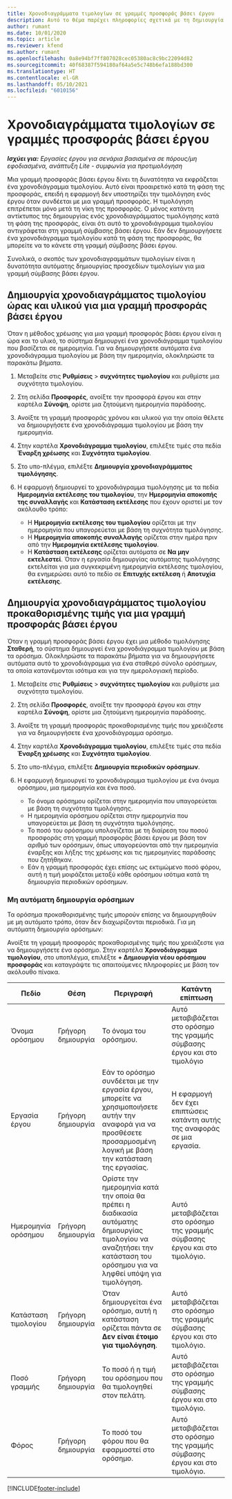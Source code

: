 ```yaml
---
title: Χρονοδιαγράμματα τιμολογίων σε γραμμές προσφοράς βάσει έργου
description: Αυτό το θέμα παρέχει πληροφορίες σχετικά με τη δημιουργία χρονοδιαγραμμάτων τιμολογίων και ορόσημων για γραμμές προσφοράς.
author: rumant
ms.date: 10/01/2020
ms.topic: article
ms.reviewer: kfend
ms.author: rumant
ms.openlocfilehash: 0a8e94bf7ff807028cec05380ac8c9bc22094d82
ms.sourcegitcommit: 40f68387f594180af64a5e5c748b6efa188bd300
ms.translationtype: HT
ms.contentlocale: el-GR
ms.lasthandoff: 05/10/2021
ms.locfileid: "6010156"
---
```

# <a name="invoice-schedules-on-project-based-quote-lines"></a>Χρονοδιαγράμματα τιμολογίων σε γραμμές προσφοράς βάσει έργου

_**Ισχύει για:** Εργασίες έργου για σενάρια βασισμένα σε πόρους/μη εφοδιασμένα, ανάπτυξη Lite - συμφωνία για προτιμολόγηση_

Μια γραμμή προσφοράς βάσει έργου δίνει τη δυνατότητα να εκφράζεται ένα χρονοδιάγραμμα τιμολογίου. Αυτό είναι προαιρετικό κατά τη φάση της προσφοράς, επειδή η εφαρμογή δεν υποστηρίζει την τιμολόγηση ενός έργου όταν συνδέεται με μια γραμμή προσφοράς. Η τιμολόγηση επιτρέπεται μόνο μετά τη νίκη της προσφοράς. Ο μόνος κατάντη αντίκτυπος της δημιουργίας ενός χρονοδιαγράμματος τιμολόγησης κατά τη φάση της προσφοράς, είναι ότι αυτό το χρονοδιάγραμμα τιμολογίου αντιγράφεται στη γραμμή σύμβασης βάσει έργου. Εάν δεν δημιουργήσετε ένα χρονοδιάγραμμα τιμολογίου κατά τη φάση της προσφοράς, θα μπορείτε να το κάνετε στη γραμμή σύμβασης βάσει έργου.

Συνολικά, ο σκοπός των χρονοδιαγραμμάτων τιμολογίων είναι η δυνατότητα αυτόματης δημιουργίας προσχεδίων τιμολογίων για μια γραμμή σύμβασης βάσει έργου. 

## <a name="create-a-time-and-material-invoice-schedule-for-a-project-based-quote-line"></a>Δημιουργία χρονοδιαγράμματος τιμολογίου ώρας και υλικού για μια γραμμή προσφοράς βάσει έργου

Όταν η μέθοδος χρέωσης για μια γραμμή προσφοράς βάσει έργου είναι η ώρα και το υλικό, το σύστημα δημιουργεί ένα χρονοδιάγραμμα τιμολογίου που βασίζεται σε ημερομηνία. Για να δημιουργήσετε αυτόματα ένα χρονοδιάγραμμα τιμολογίου με βάση την ημερομηνία, ολοκληρώστε τα παρακάτω βήματα.

1. Μεταβείτε στις **Ρυθμίσεις** > **συχνότητες τιμολογίου** και ρυθμίστε μια συχνότητα τιμολογίου.
2. Στη σελίδα **Προσφορές**, ανοίξτε την προσφορά έργου και στην καρτέλα **Σύνοψη**, ορίστε μια ζητούμενη ημερομηνία παράδοσης.
3. Ανοίξτε τη γραμμή προσφοράς χρόνου και υλικού για την οποία θέλετε να δημιουργήσετε ένα χρονοδιάγραμμα τιμολογίου με βάση την ημερομηνία. 
4. Στην καρτέλα **Χρονοδιάγραμμα τιμολογίου**, επιλέξτε τιμές στα πεδία **Έναρξη χρέωσης** και **Συχνότητα τιμολογίου**. 
5. Στο υπο-πλέγμα, επιλέξτε **Δημιουργία χρονοδιαγράμματος τιμολόγησης**.
6. Η εφαρμογή δημιουργεί το χρονοδιάγραμμα τιμολόγησης με τα πεδία **Ημερομηνία εκτέλεσης του τιμολογίου**, την **Ημερομηνία αποκοπής της συναλλαγής** και **Κατάσταση εκτέλεσης** που έχουν οριστεί με τον ακόλουθο τρόπο:

    - Η **Ημερομηνία εκτέλεσης του τιμολογίου** ορίζεται με την ημερομηνία που υπαγορεύεται με βάση τη συχνότητα τιμολόγησης.
    - Η **Ημερομηνία αποκοπής συναλλαγής** ορίζεται στην ημέρα πριν από την **Ημερομηνία εκτέλεσης τιμολογίου**.
    - Η **Κατάσταση εκτέλεσης** ορίζεται αυτόματα σε **Να μην εκτελεστεί**. Όταν η εργασία δημιουργίας αυτόματης τιμολόγησης εκτελείται για μια συγκεκριμένη ημερομηνία εκτέλεσης τιμολογίου, θα ενημερώσει αυτό το πεδίο σε **Επιτυχής εκτέλεση** ή **Αποτυχία εκτέλεσης**.

## <a name="create-a-fixed-price-invoice-schedule-for-a-project-based-quote-line"></a>Δημιουργία χρονοδιαγράμματος τιμολογίου προκαθορισμένης τιμής για μια γραμμή προσφοράς βάσει έργου

Όταν η γραμμή προσφοράς βάσει έργου έχει μια μέθοδο τιμολόγησης **Σταθερή**, το σύστημα δημιουργεί ένα χρονοδιάγραμμα τιμολογίου με βάση τα ορόσημα. Ολοκληρώστε τα παρακάτω βήματα για να δημιουργήσετε αυτόματα αυτό το χρονοδιάγραμμα για ένα σταθερό σύνολο ορόσημων, τα οποία κατανέμονται ισότιμα και για την ημερολογιακή περίοδο.

1. Μεταβείτε στις **Ρυθμίσεις** > **συχνότητες τιμολογίου** και ρυθμίστε μια συχνότητα τιμολογίου.
2. Στη σελίδα **Προσφορές**, ανοίξτε την προσφορά έργου και στην καρτέλα **Σύνοψη**, ορίστε μια ζητούμενη ημερομηνία παράδοσης.
3. Ανοίξτε τη γραμμή προσφοράς προκαθορισμένης τιμής που χρειάζεστε για να δημιουργήσετε ένα χρονοδιάγραμμα ορόσημο. 
4. Στην καρτέλα **Χρονοδιάγραμμα τιμολογίου**, επιλέξτε τιμές στα πεδία **Έναρξη χρέωσης** και **Συχνότητα τιμολογίου**. 
5. Στο υπο-πλέγμα, επιλέξτε **Δημιουργία περιοδικών ορόσημων**.
6. Η εφαρμογή δημιουργεί το χρονοδιάγραμμα τιμολογίου με ένα όνομα ορόσημου, μια ημερομηνία και ένα ποσό.

    - Το όνομα ορόσημου ορίζεται στην ημερομηνία που υπαγορεύεται με βάση τη συχνότητα τιμολόγησης.
    - Η ημερομηνία ορόσημου ορίζεται στην ημερομηνία που υπαγορεύεται με βάση τη συχνότητα τιμολόγησης.
    - Το ποσό του ορόσημου υπολογίζεται με τη διαίρεση του ποσού προσφοράς στη γραμμή προσφοράς βάσει έργου με βάση τον αριθμό των ορόσημων, όπως υπαγορεύονται από την ημερομηνία έναρξης και λήξης της χρέωσης και τις ημερομηνίες παράδοσης που ζητήθηκαν.
    - Εάν η γραμμή προσφοράς έχει επίσης ως εκτιμώμενο ποσό φόρου, αυτή η τιμή μοιράζεται μεταξύ κάθε ορόσημου ισότιμα κατά τη δημιουργία περιοδικών ορόσημων.

### <a name="manually-create-milestones"></a>Μη αυτόματη δημιουργία ορόσημων

Τα ορόσημα προκαθορισμένης τιμής μπορούν επίσης να δημιουργηθούν με μη αυτόματο τρόπο, όταν δεν διαχωρίζονται περιοδικά. Για μη αυτόματη δημιουργία ορόσημων:

Ανοίξτε τη γραμμή προσφοράς προκαθορισμένης τιμής που χρειάζεστε για να δημιουργήσετε ένα ορόσημο. Στην καρτέλα **Χρονοδιάγραμμα τιμολογίου**, στο υποπλέγμα, επιλέξτε **+ Δημιουργία νέου ορόσημου προσφοράς** και καταγράψτε τις απαιτούμενες πληροφορίες με βάση τον ακόλουθο πίνακα.

| **Πεδίο** | **Θέση** | **Περιγραφή** | **Κατάντη επίπτωση** |
| --- | --- | --- | --- |
| Όνομα ορόσημου | Γρήγορη δημιουργία | Το όνομα του ορόσημου. | Αυτό μεταβιβάζεται στο ορόσημο της γραμμής σύμβασης έργου και στο τιμολόγιο |
| Εργασία έργου | Γρήγορη δημιουργία | Εάν το ορόσημο συνδέεται με την εργασία έργου, μπορείτε να χρησιμοποιήσετε αυτήν την αναφορά για να προσθέσετε προσαρμοσμένη λογική με βάση την κατάσταση της εργασίας. | Η εφαρμογή δεν έχει επιπτώσεις κατάντη αυτής της αναφοράς σε μια εργασία. |
| Ημερομηνία ορόσημου | Γρήγορη δημιουργία | Ορίστε την ημερομηνία κατά την οποία θα πρέπει η διαδικασία αυτόματης δημιουργίας τιμολογίου να αναζητήσει την κατάσταση του ορόσημου για να ληφθεί υπόψη για τιμολόγηση. | Αυτό μεταβιβάζεται στο ορόσημο της γραμμής σύμβασης έργου και στο τιμολόγιο. |
| Κατάσταση τιμολογίου | Γρήγορη δημιουργία | Όταν δημιουργείται ένα ορόσημο, αυτή η κατάσταση ορίζεται πάντα σε **Δεν είναι έτοιμο για τιμολόγηση**. | Αυτό μεταβιβάζεται στο ορόσημο της γραμμής σύμβασης έργου και στο τιμολόγιο. |
| Ποσό γραμμής | Γρήγορη δημιουργία | Το ποσό ή η τιμή του ορόσημου που θα τιμολογηθεί στον πελάτη. | Αυτό μεταβιβάζεται στο ορόσημο της γραμμής σύμβασης έργου και στο τιμολόγιο. |
| Φόρος | Γρήγορη δημιουργία | Το ποσό του φόρου που θα εφαρμοστεί στο ορόσημο. | Αυτό μεταβιβάζεται στο ορόσημο της γραμμής σύμβασης έργου και στο τιμολόγιο. |


[!INCLUDE[footer-include](../includes/footer-banner.md)]